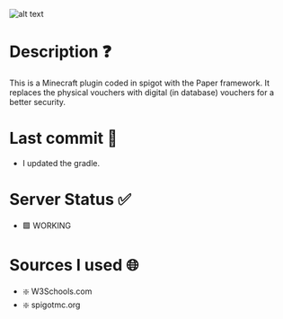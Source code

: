 ![alt text](https://cdn.discordapp.com/attachments/1171500295679913997/1232826466614509578/ccodelogo.png?ex=662ade9e&is=66298d1e&hm=bfd6471686c2eab226e1480b2f997a17913dbfc8c57dfa4690d8477fe449a38e&)

# Description ❓

This is a Minecraft plugin coded in spigot with the Paper framework. It replaces the physical vouchers with digital (in database) vouchers for a better security.

# Last commit 💯

- I updated the gradle.

# Server Status ✅

- 🟩 WORKING

# Sources I used 🌐

- ❇️ W3Schools.com
- ❇️ spigotmc.org
